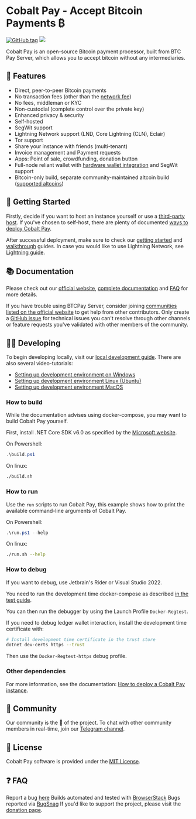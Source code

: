 # Cobalt Pay - Accept Bitcoin Payments ₿

[![GitHub tag](https://img.shields.io/badge/dynamic/json.svg?url=https://raw.githubusercontent.com/CobaltApp/CobaltPay/master/package.json&query=$.version&label=Version)](https://github.com/CobaltApp/CobaltPay)
![](https://img.shields.io/github/license/CobaltApp/CobaltPay)

Cobalt Pay is an open-source Bitcoin payment processor, built from BTC Pay Server, which allows you to accept bitcoin without any intermediaries.

## 🌟 Features

* Direct, peer-to-peer Bitcoin payments
* No transaction fees (other than the [network fee](https://en.bitcoin.it/wiki/Miner_fees))
* No fees, middleman or KYC
* Non-custodial (complete control over the private key)
* Enhanced privacy & security
* Self-hosted
* SegWit support
* Lightning Network support (LND, Core Lightning (CLN), Eclair)
* Tor support
* Share your instance with friends (multi-tenant)
* Invoice management and Payment requests
* Apps: Point of sale, crowdfunding, donation button
* Full-node reliant wallet with [hardware wallet integration](https://docs.btcpayserver.org/Vault/) and SegWit support
* Bitcoin-only build, separate community-maintained altcoin build ([supported altcoins](https://docs.btcpayserver.org/FAQ/FAQ-Altcoin/))

## 🚀 Getting Started

Firstly, decide if you want to host an instance yourself or use a [third-party host](https://docs.btcpayserver.org/ThirdPartyHosting/). If you've chosen to self-host, there are plenty of documented [ways to deploy Cobalt Pay](https://docs.btcpayserver.org/Deployment/).

After successful deployment, make sure to check our [getting started](https://docs.btcpayserver.org/RegisterAccount/) and [walkthrough](https://docs.btcpayserver.org/Walkthrough/) guides. In case you would like to use Lightning Network, see [Lightning guide](https://docs.btcpayserver.org/LightningNetwork/).

## 📚 Documentation

Please check out our [official website](https://btcpayserver.org/), [complete documentation](https://docs.btcpayserver.org/) and [FAQ](https://docs.btcpayserver.org/FAQ/) for more details.

If you have trouble using BTCPay Server, consider joining [communities listed on the official website](https://btcpayserver.org/#communityCTA) to get help from other contributors. Only create a [GitHub issue](https://github.com/btcpayserver/btcpayserver/issues/new/choose) for technical issues you can't resolve through other channels or feature requests you've validated with other members of the community.

## 🧑‍💻 Developing

To begin developing locally, visit our [local development guide](https://docs.btcpayserver.org/Development/LocalDevelopment/). There are also several video-tutorials:

* [Setting up development environment on Windows](https://www.youtube.com/watch?v=ZePbMPSIvHM)
* [Setting up development environment Linux (Ubuntu)](https://www.youtube.com/watch?v=j486T_Rk-yw&t)
* [Setting up development environment MacOS](https://www.youtube.com/watch?v=GWR_CcMsEV0)

### How to build

While the documentation advises using docker-compose, you may want to build Cobalt Pay yourself.

First, install .NET Core SDK v6.0 as specified by the [Microsoft website](https://dotnet.microsoft.com/download/dotnet-core/6.0).

On Powershell:

```powershell
.\build.ps1
```

On linux:

```sh
./build.sh
```

### How to run

Use the `run` scripts to run Cobalt Pay, this example shows how to print the available command-line arguments of Cobalt Pay.

On Powershell:

```powershell
.\run.ps1 --help
```

On linux:

```sh
./run.sh --help
```

### How to debug

If you want to debug, use Jetbrain's Rider or Visual Studio 2022.

You need to run the development time docker-compose as described [in the test guide](./BTCPayServer.Tests/README.md).

You can then run the debugger by using the Launch Profile `Docker-Regtest`.

If you need to debug ledger wallet interaction, install the development time certificate with:

```bash
# Install development time certificate in the trust store
dotnet dev-certs https --trust
```

Then use the `Docker-Regtest-https` debug profile.

### Other dependencies

For more information, see the documentation:
[How to deploy a Cobalt Pay instance](https://docs.btcpayserver.org/Deployment/).

## 🤝 Community

Our community is the 💙 of the project. To chat with other community members in real-time, join our [Telegram channel](https://t.me/cobaltapp).

## 📜 License

Cobalt Pay software is provided under the [MIT License](https://github.com/CobaltApp/CobaltPay/blob/master/LICENSE).

## ❓ FAQ

Report a bug [here](https://github.com/CobaltApp/CobaltPay/issues/new/choose)
Builds automated and tested with [BrowserStack](https://www.browserstack.com)
Bugs reported via [BugSnag](https://www.bugsnag.com)
If you'd like to support the project, please visit the [donation page](https://cobalt-pay.com/donate/).
